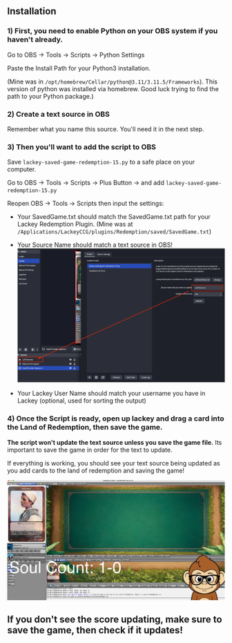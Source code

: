 ## Installation

### 1) First, you need to enable Python on your OBS system if you haven't already.

Go to OBS -> Tools -> Scripts -> Python Settings

Paste the Install Path for your Python3 installation.

(Mine was in `/opt/homebrew/Cellar/python@3.11/3.11.5/Frameworks`). This version of python was installed via homebrew. Good luck trying to find the path to your Python package.)

### 2) Create a text source in OBS
Remember what you name this source. You'll need it in the next step.

### 3) Then you'll want to add the script to OBS

Save `lackey-saved-game-redemption-15.py` to a safe place on your computer.

Go to OBS -> Tools -> Scripts -> Plus Button -> and add `lackey-saved-game-redemption-15.py`

Reopen OBS -> Tools -> Scripts then input the settings:

- Your SavedGame.txt should match the SavedGame.txt path for your Lackey Redemption Plugin.
(Mine was at `/Applications/LackeyCCG/plugins/Redemption/saved/SavedGame.txt`)

- Your Source Name should match a text source in OBS!
![Alt text](assets/image.png)

- Your Lackey User Name should match your username you have in Lackey (optional, used for sorting the output)

### 4) Once the Script is ready, open up lackey and drag a card into the Land of Redemption, then **save the game**.

**The script won't update the text source unless you save the game file.** Its important to save the game in order for the text to update.


If everything is working, you should see your text source being updated as you add cards to the land of redemption and saving the game!

![Alt text](assets/demo-lackey.png)


## If you don't see the score updating, make sure to save the game, then check if it updates!